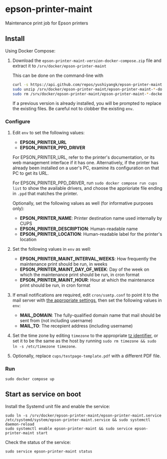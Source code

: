 # epson-printer-maint

Maintenance print job for Epson printers

## Install

Using Docker Compose:

1. Download the <code>epson-printer-maint-<var>version</var>-docker-compose.zip</code> file and extract it to `/srv/docker/epson-printer-maint`

	This can be done on the command-line with

	```sh
	curl -s https://api.github.com/repos/yushiyangk/epson-printer-maint/releases/latest | grep -F epson-printer-maint-1. | grep -F docker-compose.zip | grep -F browser_download_url | head -n 1 | cut -d ':' -f 2- | tr -d '"' | sudo wget -q -i - -P /srv/docker/epson-printer-maint/  # Download latest 1.x release
	sudo unzip /srv/docker/epson-printer-maint/epson-printer-maint-*-docker-compose.zip -d /srv/docker/epson-printer-maint/
	sudo rm /srv/docker/epson-printer-maint/epson-printer-maint-*-docker-compose.zip
	```

	If a previous version is already installed, you will be prompted to replace the existing files. Be careful not to clobber the existing `env`.

### Configure

1. Edit `env` to set the following values:

	- **EPSON_PRINTER_URL**
	- **EPSON_PRINTER_PPD_DRIVER**

	For EPSON_PRINTER_URL, refer to the printer's documentation, or its web management interface if it has one. Alternatively, if the printer has already been installed on a user's PC, examine its configuration on that PC to get its URL.

	For EPSON_PRINTER_PPD_DRIVER, run `sudo docker compose run cups list` to show the available drivers, and choose the apprioriate file ending in `.ppd` that matches the printer.

	Optionally, set the following values as well (for informative purposes only):

	- **EPSON_PRINTER_NAME**: Printer destination name used internally by CUPS
	- **EPSON_PRINTER_DESCRIPTION**: Human-readable name
	- **EPSON_PRINTER_LOCATION**: Human-readable label for the printer's location

2. Set the following values in `env` as well:

	- **EPSON_PRINTER_MAINT_INTERVAL_WEEKS**: How frequently the maintenance print should be run, in weeks
	- **EPSON_PRINTER_MAINT_DAY_OF_WEEK**: Day of the week on which the maintenance print should be run, in cron format
	- **EPSON_PRINTER_MAINT_HOUR**: Hour at which the maintenance print should be run, in cron format

3. If email notifications are required, edit `cron/ssmtp.conf` to point it to the mail server with [the appropriate settings](https://wiki.archlinux.org/title/SSMTP), then set the following values in `env`:

	- **MAIL_DOMAIN**: The fully-qualified domain name that mail should be sent from (not including username)
	- **MAIL_TO**: The recepient address (including username)

4. Set the time zone by editing `timezone` to the appropriate [tz identifier](https://en.wikipedia.org/wiki/List_of_tz_database_time_zones), or set it to be the same as the host by running `sudo rm timezone && sudo ln -s /etc/timezone timezone`.

5. Optionally, replace `cups/testpage-template.pdf` with a different PDF file.

### Run

```
sudo docker compose up
```

## Start as service on boot

Install the Systemd unit file and enable the service:

```
sudo ln -s /srv/docker/epson-printer-maint/epson-printer-maint.service /etc/systemd/system/epson-printer-maint.service && sudo systemctl daemon-reload
sudo systemctl enable epson-printer-maint && sudo service epson-printer-maint start
```

Check the status of the service:

```
sudo service epson-printer-maint status
```

